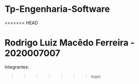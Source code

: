 # Tp-Engenharia-Software
<<<<<<< HEAD

Rodrigo Luiz Macêdo Ferreira - 2020007007
=======
Integrantes:
>>>>>>> main

